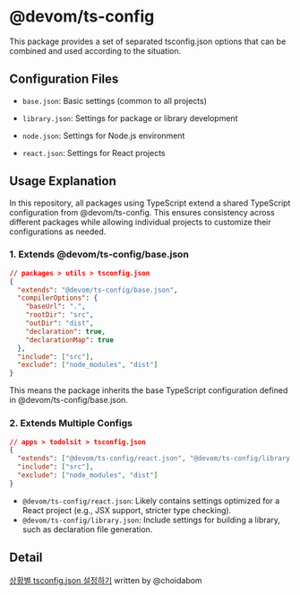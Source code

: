 # @devom/ts-config

This package provides a set of separated tsconfig.json options that can be combined and used according to the situation.

## Configuration Files

- `base.json`: Basic settings (common to all projects)

- `library.json`: Settings for package or library development

- `node.json`: Settings for Node.js environment

- `react.json`: Settings for React projects

## Usage Explanation

In this repository, all packages using TypeScript extend a shared TypeScript configuration from @devom/ts-config. This ensures consistency across different packages while allowing individual projects to customize their configurations as needed.

### 1. Extends @devom/ts-config/base.json

```json
// packages > utils > tsconfig.json
{
  "extends": "@devom/ts-config/base.json",
  "compilerOptions": {
    "baseUrl": ".",
    "rootDir": "src",
    "outDir": "dist",
    "declaration": true,
    "declarationMap": true
  },
  "include": ["src"],
  "exclude": ["node_modules", "dist"]
}
```

This means the package inherits the base TypeScript configuration defined in @devom/ts-config/base.json.

### 2. Extends Multiple Configs

```json
// apps > todolsit > tsconfig.json
{
  "extends": ["@devom/ts-config/react.json", "@devom/ts-config/library.json"],
  "include": ["src"],
  "exclude": ["node_modules", "dist"]
}
```

- `@devom/ts-config/react.json`: Likely contains settings optimized for a React project (e.g., JSX support, stricter type checking).
- `@devom/ts-config/library.json`: Include settings for building a library, such as declaration file generation.

## Detail

[상황별 tsconfig.json 설정하기](https://bo5mi.tistory.com/270) written by @choidabom
